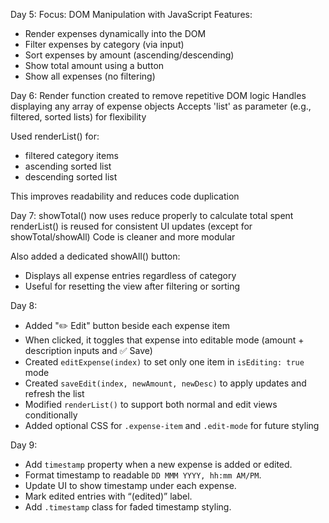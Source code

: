 Day 5:
Focus: DOM Manipulation with JavaScript
Features:

- Render expenses dynamically into the DOM
- Filter expenses by category (via input)
- Sort expenses by amount (ascending/descending)
- Show total amount using a button
- Show all expenses (no filtering)

Day 6:
Render function created to remove repetitive DOM logic
Handles displaying any array of expense objects
Accepts 'list' as parameter (e.g., filtered, sorted lists) for flexibility

Used renderList() for:

- filtered category items
- ascending sorted list
- descending sorted list

This improves readability and reduces code duplication

Day 7:
showTotal() now uses reduce properly to calculate total spent
renderList() is reused for consistent UI updates (except for showTotal/showAll)
Code is cleaner and more modular

Also added a dedicated showAll() button:

- Displays all expense entries regardless of category
- Useful for resetting the view after filtering or sorting

Day 8:

- Added "✏️ Edit" button beside each expense item
- When clicked, it toggles that expense into editable mode (amount + description inputs and ✅ Save)
- Created `editExpense(index)` to set only one item in `isEditing: true` mode
- Created `saveEdit(index, newAmount, newDesc)` to apply updates and refresh the list
- Modified `renderList()` to support both normal and edit views conditionally
- Added optional CSS for `.expense-item` and `.edit-mode` for future styling

Day 9:

- Add `timestamp` property when a new expense is added or edited.
- Format timestamp to readable `DD MMM YYYY, hh:mm AM/PM`.
- Update UI to show timestamp under each expense.
- Mark edited entries with “(edited)” label.
- Add `.timestamp` class for faded timestamp styling.
